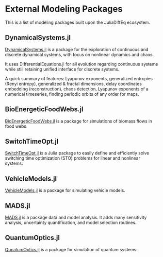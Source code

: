 # External Modeling Packages

This is a list of modeling packages built upon the JuliaDiffEq ecosystem.

## DynamicalSystems.jl

[DynamicalSystems.jl](@ref)
is a package for the exploration of continuous and discrete dynamical systems,
with focus on nonlinear dynamics and chaos.

It uses DifferentialEquations.jl for all evolution regarding continuous systems
while still retaining unified interface for discrete systems.

A quick summary of features: Lyapunov exponents, generalized entropies (Renyi entropy),
generalized & fractal
dimensions, delay coordinates embedding (reconstruction), chaos detection, Lyapunov
exponents of a numerical timeseries, finding periodic orbits of any order for maps.

## BioEnergeticFoodWebs.jl

[BioEnergeticFoodWebs.jl](@ref)
is a package for simulations of biomass flows in food webs.

## SwitchTimeOpt.jl

[SwitchTimeOpt.jl](@ref) is a Julia
package to easily define and efficiently solve switching time optimization (STO)
problems for linear and nonlinear systems.

## VehicleModels.jl

[VehicleModels.jl](@ref) is a package for
simulating vehicle models.

## MADS.jl

[MADS.jl](@ref) is a package data and model
analysis. It adds many sensitivity analysis, uncertainty quantification,
and model selection routines.

## QuantumOptics.jl

[QunatumOptics.jl](@ref) is a package
for simulation of quantum systems.

